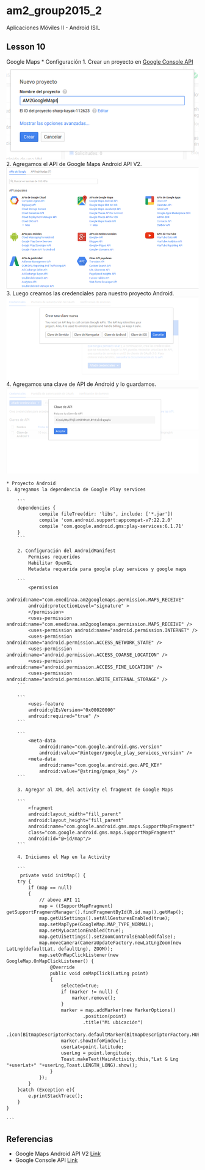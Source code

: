 # am2_group2015_2
Aplicaciones Móviles II - Android ISIL

## Lesson 10

Google Maps
    * Configuración
        1. Crear un proyecto en [Google Console API](https://console.developers.google.com/)
        ![1](https://github.com/ISILAndroid/am2_group2015_2/blob/Lesson10/images/gm1.png)
        2. Agregamos el API de Google Maps Android API V2.
        ![2](https://github.com/ISILAndroid/am2_group2015_2/blob/Lesson10/images/gm2.png)
        3. Luego creamos las credenciales para nuestro proyecto Android.
         ![3](https://github.com/ISILAndroid/am2_group2015_2/blob/Lesson10/images/gm3.png)
        4. Agregamos una clave de API de Android y lo guardamos.
         ![4](https://github.com/ISILAndroid/am2_group2015_2/blob/Lesson10/images/gm4.png)

    * Proyecto Android
    1. Agregamos la dependencia de Google Play services

        ```
        dependencies {
                compile fileTree(dir: 'libs', include: ['*.jar'])
                compile 'com.android.support:appcompat-v7:22.2.0'
                compile 'com.google.android.gms:play-services:6.1.71'
        }
        ```

        2. Configuración del AndroidManifest
            Permisos requeridos
            Habilitar OpenGL
            Metadata requerida para google play services y google maps

        ```
            <permission
            android:name="com.emedinaa.am2googlemaps.permission.MAPS_RECEIVE"
            android:protectionLevel="signature" >
            </permission>
            <uses-permission android:name="com.emedinaa.am2googlemaps.permission.MAPS_RECEIVE" />
            <uses-permission android:name="android.permission.INTERNET" />
            <uses-permission android:name="android.permission.ACCESS_NETWORK_STATE" />
            <uses-permission android:name="android.permission.ACCESS_COARSE_LOCATION" />
            <uses-permission android:name="android.permission.ACCESS_FINE_LOCATION" />
            <uses-permission android:name="android.permission.WRITE_EXTERNAL_STORAGE" />
        ```

        ```
            <uses-feature
            android:glEsVersion="0x00020000"
            android:required="true" />
        ```

        ```
            <meta-data
                android:name="com.google.android.gms.version"
                android:value="@integer/google_play_services_version" />
            <meta-data
                android:name="com.google.android.geo.API_KEY"
                android:value="@string/gmaps_key" />
        ```

        3. Agregar al XML del activity el fragment de Google Maps

        ```
            <fragment
            android:layout_width="fill_parent"
            android:layout_height="fill_parent"
            android:name="com.google.android.gms.maps.SupportMapFragment"
            class="com.google.android.gms.maps.SupportMapFragment"
            android:id="@+id/map"/>
        ```

        4. Iniciamos el Map en la Activity

        ```
         private void initMap() {
        try {
            if (map == null)
            {
                // above API 11
                map = ((SupportMapFragment) getSupportFragmentManager().findFragmentById(R.id.map)).getMap();
                map.getUiSettings().setAllGesturesEnabled(true);
                map.setMapType(GoogleMap.MAP_TYPE_NORMAL);
                map.setMyLocationEnabled(true);
                map.getUiSettings().setZoomControlsEnabled(false);
                map.moveCamera(CameraUpdateFactory.newLatLngZoom(new LatLng(defaultLat, defaultLng), ZOOM));
                map.setOnMapClickListener(new GoogleMap.OnMapClickListener() {
                    @Override
                    public void onMapClick(LatLng point)
                    {
                        selected=true;
                        if (marker != null) {
                            marker.remove();
                        }
                        marker = map.addMarker(new MarkerOptions()
                                .position(point)
                                .title("Mi ubicación")
                                .icon(BitmapDescriptorFactory.defaultMarker(BitmapDescriptorFactory.HUE_RED)));
                        marker.showInfoWindow();
                        userLat=point.latitude;
                        userLng = point.longitude;
                        Toast.makeText(MainActivity.this,"Lat & Lng "+userLat+" "+userLng,Toast.LENGTH_LONG).show();
                    }
                });
            }
        }catch (Exception e){
            e.printStackTrace();
        }
    }

    ```

## Referencias

* Google Maps Android API V2 [Link](https://developers.google.com/maps/documentation/android-api/)
* Google Console API [Link](https://console.developers.google.com/)